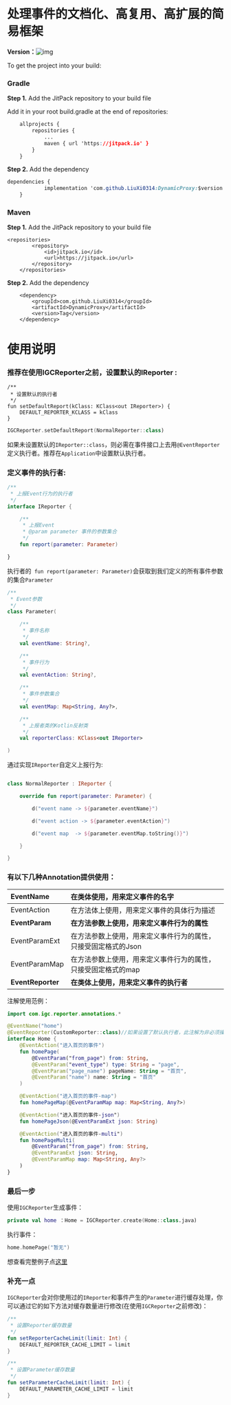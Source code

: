 # 处理事件的文档化、高复用、高扩展的简易框架
**Version：**![img](https://jitpack.io/v/LiuXi0314/DynamicProxy.svg)

To get  the project into your build:

### Gradle

**Step 1.** Add the JitPack repository to your build file

Add it in your root build.gradle at the end of repositories:

```css
	allprojects {
		repositories {
			...
			maven { url 'https://jitpack.io' }
		}
	}
```

**Step 2.** Add the dependency

```css
dependencies {
	        implementation 'com.github.LiuXi0314:DynamicProxy:$version'
	}
```

### Maven

**Step 1.** Add the JitPack repository to your build file

```markup
<repositories>
		<repository>
		    <id>jitpack.io</id>
		    <url>https://jitpack.io</url>
		</repository>
	</repositories>
```

**Step 2.** Add the dependency

```markup
	<dependency>
	    <groupId>com.github.LiuXi0314</groupId>
	    <artifactId>DynamicProxy</artifactId>
	    <version>Tag</version>
	</dependency>
```

# 使用说明

### 推荐在使用**IGCReporter**之前，设置默认的**IReporter** :

```
/**
 * 设置默认的执行者
 */
fun setDefaultReport(kClass: KClass<out IReporter>) {
    DEFAULT_REPORTER_KCLASS = kClass
}
```

```kotlin
IGCReporter.setDefaultReport(NormalReporter::class)
```

如果未设置默认的`IReporter::class`，则必需在事件接口上去用`@EventReporter`定义执行者。推荐在`Application`中设置默认执行者。

### 定义事件的执行者:

```kotlin
/**
 * 上报Event行为的执行者
 */
interface IReporter {

    /**
     * 上报Event
     * @param parameter 事件的参数集合
     */
    fun report(parameter: Parameter)

}
```

执行者的` fun report(parameter: Parameter)`会获取到我们定义的所有事件参数的集合`Parameter`

```kotlin
/**
 * Event参数
 */
class Parameter(

    /**
     * 事件名称
     */
    val eventName: String?,

    /**
     * 事件行为
     */
    val eventAction: String?,

    /**
     * 事件参数集合
     */
    val eventMap: Map<String, Any?>,

    /**
     * 上报者类的Kotlin反射类
     */
    val reporterClass: KClass<out IReporter>

)
```

通过实现`IReporter`自定义上报行为:

```kotlin

class NormalReporter : IReporter {

    override fun report(parameter: Parameter) {

        d("event name -> ${parameter.eventName}")

        d("event action -> ${parameter.eventAction}")

        d("event map  -> ${parameter.eventMap.toString()}")

    }

}
```



### 有以下几种Annotation提供使用：

| EventName         | 在类体使用，用来定义事件的名字                               |
| :---------------- | :----------------------------------------------------------- |
| EventAction       | 在方法体上使用，用来定义事件的具体行为描述                   |
| **EventParam**    | **在方法参数上使用，用来定义事件行为的属性**                 |
| EventParamExt     | 在方法参数上使用，用来定义事件行为的属性，只接受固定格式的Json |
| EventParamMap     | 在方法参数上使用，用来定义事件行为的属性，只接受固定格式的map |
| **EventReporter** | **在类体上使用，用来定义事件的执行者**                       |

注解使用范例：

```kotlin
import com.igc.reporter.annotations.*

@EventName("home")
@EventReporter(CustomReporter::class)//如果设置了默认执行者，此注解为非必须操作。
interface Home {
    @EventAction("进入首页的事件")
    fun homePage(
        @EventParam("from_page") from: String,
        @EventParam("event_type") type: String = "page",
        @EventParam("page_name") pageName: String = "首页",
        @EventParam("name") name: String = "首页"
    )

    @EventAction("进入首页的事件-map")
    fun homePageMap(@EventParamMap map: Map<String, Any?>)

    @EventAction("进入首页的事件-json")
    fun homePageJson(@EventParamExt json: String)

    @EventAction("进入首页的事件-multi")
    fun homePageMulti(
        @EventParam("from_page") from: String,
        @EventParamExt json: String,
        @EventParamMap map: Map<String, Any?>
    )
}  		
```

 

### 最后一步	

使用``IGCReporter``生成事件：

```kotlin
private val home ：Home = IGCReporter.create(Home::class.java) 
```

执行事件：

```kotlin
home.homePage("暂无")
```

想查看完整例子点[这里](https://github.com/LiuXi0314/DynamicProxy/blob/master/demo/src/main/java/com/igc/reporter/demo/MainActivity.kt)

### 补充一点

``IGCReporter``会对你使用过的`IReporter`和事件产生的`Parameter`进行缓存处理，你可以通过它的如下方法对缓存数量进行修改(在使用`IGCReporter`之前修改)：

```kotlin
/**
 * 设置Reporter缓存数量
 */
fun setReporterCacheLimit(limit: Int) {
    DEFAULT_REPORTER_CACHE_LIMIT = limit
}

/**
 * 设置Parameter缓存数量
 */
fun setParameterCacheLimit(limit: Int) {
    DEFAULT_PARAMETER_CACHE_LIMIT = limit
}
```


